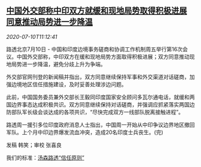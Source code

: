 <!--1594380194000-->
[中国外交部称中印双方就缓和现地局势取得积极进展 同意推动局势进一步降温](https://cn.reuters.com/article/china-india-progress-0710-fri-idCNKBS24B1ED)
------

<div><i>2020-07-10T11:12:41</i></div><div class="StandardArticleBody_body"><p>路透北京7月10日 - 中国和印度边境事务磋商和协调工作机制周五举行第16次会议。中国外交部称，中印双方在缓和现地局势方面取得积极进展；双方同意推动现地局势进一步降温，避免分歧上升为争端。 </p><p>外交部官网刊登的新闻稿并指出，双方同意继续保持军事和外交渠道对话磋商，加强边境地区信任措施建设，及时妥善处理涉边问题。 </p><p>此前，中国国务委员兼外交部长王毅同印度国家安全顾问多瓦尔通电话，就缓和两国边界事态达成积极共识。双方同意继续保持对话磋商，并强调应抓紧落实两国边防部队军长级会谈达成的各项共识，“尽快完成双方一线部队脱离接触进程”。 </p><p>路透周一援引多位印度政府消息人士指出，中国周一开始从中印争议边界地区撤回军队。上个月中印边界爆发流血冲突，造成20名印度士兵丧生。(完) </p><div class="Attribution_container"><div class="Attribution_attribution"><p class="Attribution_content">发稿 韩笑；审校 张喜良 </p></div></div><div class="StandardArticleBody_trustBadgeContainer"><span class="StandardArticleBody_trustBadgeTitle">我们的标准：</span><span class="trustBadgeUrl"><a href="https://www.thomsonreuters.cn/content/dam/openweb/documents/pdf/china/brochures/about-us-1.pdf">汤森路透“信任原则”</a></span></div></div>
